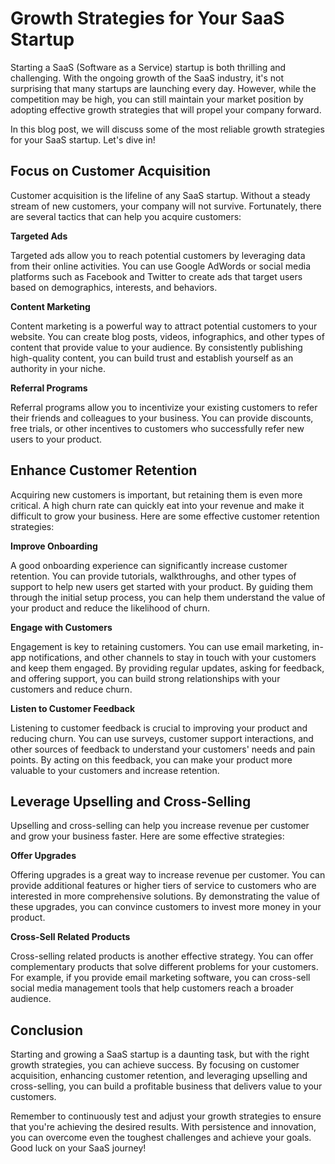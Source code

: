# Growth Strategies for Your SaaS Startup

Starting a SaaS (Software as a Service) startup is both thrilling and challenging. With the ongoing growth of the SaaS industry, it's not surprising that many startups are launching every day. However, while the competition may be high, you can still maintain your market position by adopting effective growth strategies that will propel your company forward.

In this blog post, we will discuss some of the most reliable growth strategies for your SaaS startup. Let's dive in!

## Focus on Customer Acquisition

Customer acquisition is the lifeline of any SaaS startup. Without a steady stream of new customers, your company will not survive. Fortunately, there are several tactics that can help you acquire customers:

**Targeted Ads**

Targeted ads allow you to reach potential customers by leveraging data from their online activities. You can use Google AdWords or social media platforms such as Facebook and Twitter to create ads that target users based on demographics, interests, and behaviors.

**Content Marketing**

Content marketing is a powerful way to attract potential customers to your website. You can create blog posts, videos, infographics, and other types of content that provide value to your audience. By consistently publishing high-quality content, you can build trust and establish yourself as an authority in your niche.

**Referral Programs**

Referral programs allow you to incentivize your existing customers to refer their friends and colleagues to your business. You can provide discounts, free trials, or other incentives to customers who successfully refer new users to your product.

## Enhance Customer Retention

Acquiring new customers is important, but retaining them is even more critical. A high churn rate can quickly eat into your revenue and make it difficult to grow your business. Here are some effective customer retention strategies:

**Improve Onboarding**

A good onboarding experience can significantly increase customer retention. You can provide tutorials, walkthroughs, and other types of support to help new users get started with your product. By guiding them through the initial setup process, you can help them understand the value of your product and reduce the likelihood of churn.

**Engage with Customers**

Engagement is key to retaining customers. You can use email marketing, in-app notifications, and other channels to stay in touch with your customers and keep them engaged. By providing regular updates, asking for feedback, and offering support, you can build strong relationships with your customers and reduce churn.

**Listen to Customer Feedback**

Listening to customer feedback is crucial to improving your product and reducing churn. You can use surveys, customer support interactions, and other sources of feedback to understand your customers' needs and pain points. By acting on this feedback, you can make your product more valuable to your customers and increase retention.

## Leverage Upselling and Cross-Selling

Upselling and cross-selling can help you increase revenue per customer and grow your business faster. Here are some effective strategies:

**Offer Upgrades**

Offering upgrades is a great way to increase revenue per customer. You can provide additional features or higher tiers of service to customers who are interested in more comprehensive solutions. By demonstrating the value of these upgrades, you can convince customers to invest more money in your product.

**Cross-Sell Related Products**

Cross-selling related products is another effective strategy. You can offer complementary products that solve different problems for your customers. For example, if you provide email marketing software, you can cross-sell social media management tools that help customers reach a broader audience.

## Conclusion

Starting and growing a SaaS startup is a daunting task, but with the right growth strategies, you can achieve success. By focusing on customer acquisition, enhancing customer retention, and leveraging upselling and cross-selling, you can build a profitable business that delivers value to your customers.

Remember to continuously test and adjust your growth strategies to ensure that you're achieving the desired results. With persistence and innovation, you can overcome even the toughest challenges and achieve your goals. Good luck on your SaaS journey!